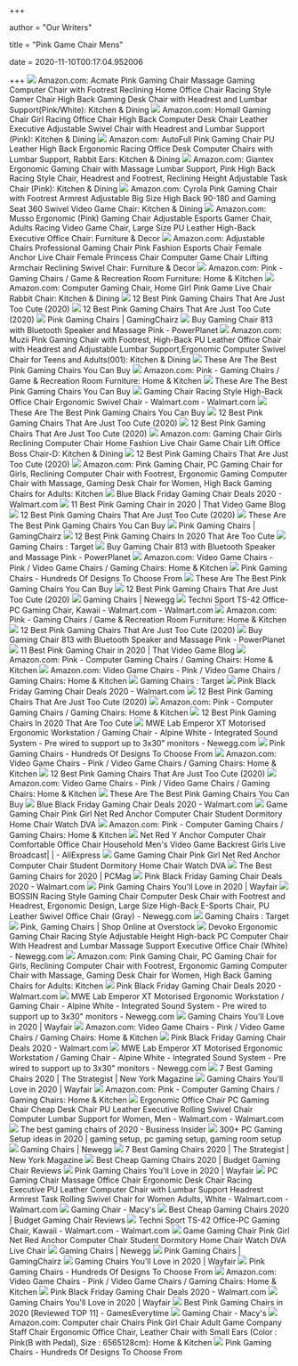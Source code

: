 +++
        
author = "Our Writers"
        
title = "Pink Game Chair Mens"
        
date = 2020-11-10T00:17:04.952006
        
+++
[ ![](https://images-na.ssl-images-amazon.com/images/I/61933HEmueL._AC_SL1500_.jpg)](https://images-na.ssl-images-amazon.com/images/I/61933HEmueL._AC_SL1500_.jpg) Amazon.com: Acmate Pink Gaming Chair Massage Gaming Computer Chair with  Footrest Reclining Home Office Chair Racing Style Gamer Chair High Back  Gaming Desk Chair with Headrest and Lumbar Support(Pink/White): Kitchen &  Dining
[ ![](https://images-na.ssl-images-amazon.com/images/I/81UeyA7b1uL._AC_SL1500_.jpg)](https://images-na.ssl-images-amazon.com/images/I/81UeyA7b1uL._AC_SL1500_.jpg) Amazon.com: Homall Gaming Chair Girl Racing Office Chair High Back Computer  Desk Chair Leather Executive Adjustable Swivel Chair with Headrest and  Lumbar Support (Pink): Kitchen & Dining
[ ![](https://m.media-amazon.com/images/I/51jjdH3L0TL._AC_UL400_.jpg)](https://m.media-amazon.com/images/I/51jjdH3L0TL._AC_UL400_.jpg) Amazon.com: AutoFull Pink Gaming Chair PU Leather High Back Ergonomic  Racing Office Desk Computer Chairs with Lumbar Support, Rabbit Ears:  Kitchen & Dining
[ ![](https://images-na.ssl-images-amazon.com/images/I/61S0nwG4GhL._AC_SL1200_.jpg)](https://images-na.ssl-images-amazon.com/images/I/61S0nwG4GhL._AC_SL1200_.jpg) Amazon.com: Giantex Ergonomic Gaming Chair with Massage Lumbar Support, Pink  High Back Racing Style Chair, Headrest and Footrest, Reclining Height  Adjustable Task Chair (Pink): Kitchen & Dining
[ ![](https://images-na.ssl-images-amazon.com/images/I/51gnSePhEBL._AC_SX522_.jpg)](https://images-na.ssl-images-amazon.com/images/I/51gnSePhEBL._AC_SX522_.jpg) Amazon.com: Cyrola Pink Gaming Chair with Footrest Armrest Adjustable Big  Size High Back 90-180 and Gaming Seat 360 Swivel Video Game Chair: Kitchen  & Dining
[ ![](https://images-na.ssl-images-amazon.com/images/I/51y1bQJTeIL._AC_SY355_.jpg)](https://images-na.ssl-images-amazon.com/images/I/51y1bQJTeIL._AC_SY355_.jpg) Amazon.com: Musso Ergonomic (Pink) Gaming Chair Adjustable Esports Gamer  Chair, Adults Racing Video Game Chair, Large Size PU Leather High-Back  Executive Office Chair: Furniture & Decor
[ ![](https://images-na.ssl-images-amazon.com/images/I/51Pi0TbzCFL._AC_SY355_.jpg)](https://images-na.ssl-images-amazon.com/images/I/51Pi0TbzCFL._AC_SY355_.jpg) Amazon.com: Adjustable Chairs Professional Gaming Chair Pink Fashion  Esports Chair Female Anchor Live Chair Female Princess Chair Computer Game  Chair Lifting Armchair Reclining Swivel Chair: Furniture & Decor
[ ![](https://m.media-amazon.com/images/I/61QX-MfspML._AC_UL320_.jpg)](https://m.media-amazon.com/images/I/61QX-MfspML._AC_UL320_.jpg) Amazon.com: Pink - Gaming Chairs / Game & Recreation Room Furniture: Home &  Kitchen
[ ![](https://images-na.ssl-images-amazon.com/images/I/71mJkZp7rcL._AC_SY450_.jpg)](https://images-na.ssl-images-amazon.com/images/I/71mJkZp7rcL._AC_SY450_.jpg) Amazon.com: Computer Gaming Chair, Home Girl Pink Game Live Chair Rabbit  Chair: Kitchen & Dining
[ ![](https://gamingchairshunter.com/wp-content/uploads/gtracing-cherry-blossom-colored-gaming-chair-with-speakers.jpg)](https://gamingchairshunter.com/wp-content/uploads/gtracing-cherry-blossom-colored-gaming-chair-with-speakers.jpg) 12 Best Pink Gaming Chairs That Are Just Too Cute (2020)
[ ![](https://gamingchairshunter.com/wp-content/uploads/autofull-pink-gaming-chair.jpg)](https://gamingchairshunter.com/wp-content/uploads/autofull-pink-gaming-chair.jpg) 12 Best Pink Gaming Chairs That Are Just Too Cute (2020)
[ ![](https://m.media-amazon.com/images/I/410qMhvvbYL.jpg)](https://m.media-amazon.com/images/I/410qMhvvbYL.jpg) Pink Gaming Chairs | GamingChairz
[ ![](https://www.powerplanetonline.com/cdnassets/silla_gaming_813_rosa_altavoz_bt_001v2_l_m.jpg)](https://www.powerplanetonline.com/cdnassets/silla_gaming_813_rosa_altavoz_bt_001v2_l_m.jpg) Buy Gaming Chair 813 with Bluetooth Speaker and Massage Pink - PowerPlanet
[ ![](https://m.media-amazon.com/images/I/61ecITSTPzL._AC_SS350_.jpg)](https://m.media-amazon.com/images/I/61ecITSTPzL._AC_SS350_.jpg) Amazon.com: Muzii Pink Gaming Chair with Footrest, High-Back PU Leather  Office Chair with Headrest and Adjustable Lumbar Support,Ergonomic Computer  Swivel Chair for Teens and Adults(001): Kitchen & Dining
[ ![](https://m.media-amazon.com/images/I/41aIVfKslqL.jpg)](https://m.media-amazon.com/images/I/41aIVfKslqL.jpg) These Are The Best Pink Gaming Chairs You Can Buy
[ ![](https://m.media-amazon.com/images/I/61N3uaiU11L._AC_UL320_.jpg)](https://m.media-amazon.com/images/I/61N3uaiU11L._AC_UL320_.jpg) Amazon.com: Pink - Gaming Chairs / Game & Recreation Room Furniture: Home &  Kitchen
[ ![](https://topgamingchair.com/wp-content/uploads/2019/12/Best-Pink-Gaming-Chairs.png)](https://topgamingchair.com/wp-content/uploads/2019/12/Best-Pink-Gaming-Chairs.png) These Are The Best Pink Gaming Chairs You Can Buy
[ ![](https://i5.walmartimages.com/asr/36ab2720-66c3-44b9-b4c9-ea3eedec6979_1.d23e019c221965f2f71335473154626f.jpeg)](https://i5.walmartimages.com/asr/36ab2720-66c3-44b9-b4c9-ea3eedec6979_1.d23e019c221965f2f71335473154626f.jpeg) Gaming Chair Racing Style High-Back Office Chair Ergonomic Swivel Chair -  Walmart.com - Walmart.com
[ ![](https://images-na.ssl-images-amazon.com/images/I/41zpvDTCeqL.jpg)](https://images-na.ssl-images-amazon.com/images/I/41zpvDTCeqL.jpg) These Are The Best Pink Gaming Chairs You Can Buy
[ ![](https://gamingchairshunter.com/wp-content/uploads/best-light-pink-gaming-chair-for-big-girls-by-nokaxus.jpg)](https://gamingchairshunter.com/wp-content/uploads/best-light-pink-gaming-chair-for-big-girls-by-nokaxus.jpg) 12 Best Pink Gaming Chairs That Are Just Too Cute (2020)
[ ![](https://gamingchairshunter.com/wp-content/uploads/ficmax-chair-for-girls-in-pink-and-white-color.jpg)](https://gamingchairshunter.com/wp-content/uploads/ficmax-chair-for-girls-in-pink-and-white-color.jpg) 12 Best Pink Gaming Chairs That Are Just Too Cute (2020)
[ ![](https://images-na.ssl-images-amazon.com/images/I/51PnX7gJFnL._AC_SX522_.jpg)](https://images-na.ssl-images-amazon.com/images/I/51PnX7gJFnL._AC_SX522_.jpg) Amazon.com: Gaming Chair Girls Reclining Computer Chair Home Fashion Live Chair  Game Chair Lift Office Boss Chair-D: Kitchen & Dining
[ ![](https://gamingchairshunter.com/wp-content/uploads/muzii-hot-pink-and-baby-pink-gaming-chair.jpg)](https://gamingchairshunter.com/wp-content/uploads/muzii-hot-pink-and-baby-pink-gaming-chair.jpg) 12 Best Pink Gaming Chairs That Are Just Too Cute (2020)
[ ![](https://images-na.ssl-images-amazon.com/images/I/71virGVA0fL._AC_SL1500_.jpg)](https://images-na.ssl-images-amazon.com/images/I/71virGVA0fL._AC_SL1500_.jpg) Amazon.com: Pink Gaming Chair, PC Gaming Chair for Girls, Reclining  Computer Chair with Footrest, Ergonomic Gaming Computer Chair with Massage,  Gaming Desk Chair for Women, High Back Gaming Chairs for Adults: Kitchen
[ ![](https://i5.walmartimages.com/asr/5d9d85a6-3c0e-46d0-9aeb-facad121908a_1.58a7cc381a2623bd00c6d887903bc560.jpeg?odnHeight=200&odnWidth=200&odnBg=ffffff)](https://i5.walmartimages.com/asr/5d9d85a6-3c0e-46d0-9aeb-facad121908a_1.58a7cc381a2623bd00c6d887903bc560.jpeg?odnHeight=200&odnWidth=200&odnBg=ffffff) Blue Black Friday Gaming Chair Deals 2020 - Walmart.com
[ ![](https://www.thatvideogameblog.com/wp-content/uploads/2020/08/TVGB-pink-gaming-chair.jpg)](https://www.thatvideogameblog.com/wp-content/uploads/2020/08/TVGB-pink-gaming-chair.jpg) 11 Best Pink Gaming Chair in 2020 | That Video Game Blog
[ ![](https://gamingchairshunter.com/wp-content/uploads/deep-pink-vertagear-sl2000-chair-for-gaming.jpg)](https://gamingchairshunter.com/wp-content/uploads/deep-pink-vertagear-sl2000-chair-for-gaming.jpg) 12 Best Pink Gaming Chairs That Are Just Too Cute (2020)
[ ![](https://m.media-amazon.com/images/I/41LLdfTXO9L.jpg)](https://m.media-amazon.com/images/I/41LLdfTXO9L.jpg) These Are The Best Pink Gaming Chairs You Can Buy
[ ![](https://www.gamingchairz.com/wp-content/uploads/2020/09/pink-gaming-chair-dcm-34.jpg)](https://www.gamingchairz.com/wp-content/uploads/2020/09/pink-gaming-chair-dcm-34.jpg) Pink Gaming Chairs | GamingChairz
[ ![](https://gamingchairlab.com/wp-content/uploads/2020/04/the-heart-of-the-kawaii-ts42-gaming-chair-is-a-bea.jpeg)](https://gamingchairlab.com/wp-content/uploads/2020/04/the-heart-of-the-kawaii-ts42-gaming-chair-is-a-bea.jpeg) 12 Best Pink Gaming Chairs In 2020 That Are Too Cute
[ ![](https://target.scene7.com/is/image/Target/RecliningChairs_QUIVER-200925-1601053840475)](https://target.scene7.com/is/image/Target/RecliningChairs_QUIVER-200925-1601053840475) Gaming Chairs : Target
[ ![](https://www.powerplanetonline.com/cdnassets/silla_gaming_813_reposapies_002v2_ad_l.jpg)](https://www.powerplanetonline.com/cdnassets/silla_gaming_813_reposapies_002v2_ad_l.jpg) Buy Gaming Chair 813 with Bluetooth Speaker and Massage Pink - PowerPlanet
[ ![](https://m.media-amazon.com/images/I/71WJq0d0BDL._AC_UL320_.jpg)](https://m.media-amazon.com/images/I/71WJq0d0BDL._AC_UL320_.jpg) Amazon.com: Video Game Chairs - Pink / Video Game Chairs / Gaming Chairs:  Home & Kitchen
[ ![](https://pinkgamingchairs.com/wp-content/uploads/2020/08/pink-gaming-chairs-shop.jpg)](https://pinkgamingchairs.com/wp-content/uploads/2020/08/pink-gaming-chairs-shop.jpg) Pink Gaming Chairs - Hundreds Of Designs To Choose From
[ ![](https://images-na.ssl-images-amazon.com/images/I/41WpnPtdAvL.jpg)](https://images-na.ssl-images-amazon.com/images/I/41WpnPtdAvL.jpg) These Are The Best Pink Gaming Chairs You Can Buy
[ ![](https://gamingchairshunter.com/wp-content/uploads/extremely-comfortable-pink-gaming-chair-respawn-110.jpg)](https://gamingchairshunter.com/wp-content/uploads/extremely-comfortable-pink-gaming-chair-respawn-110.jpg) 12 Best Pink Gaming Chairs That Are Just Too Cute (2020)
[ ![](https://c1.neweggimages.com/ProductImageCompressAll300/AKUYS200910RLqCS.jpg)](https://c1.neweggimages.com/ProductImageCompressAll300/AKUYS200910RLqCS.jpg) Gaming Chairs | Newegg
[ ![](https://i5.walmartimages.com/asr/3c870338-397c-4e5a-8701-8f8b15f46a65_1.8b40d21bac2eed210fbbe99adccbc61b.jpeg)](https://i5.walmartimages.com/asr/3c870338-397c-4e5a-8701-8f8b15f46a65_1.8b40d21bac2eed210fbbe99adccbc61b.jpeg) Techni Sport TS-42 Office-PC Gaming Chair, Kawaii - Walmart.com -  Walmart.com
[ ![](https://m.media-amazon.com/images/I/61pkNuvLimL._AC_UL320_.jpg)](https://m.media-amazon.com/images/I/61pkNuvLimL._AC_UL320_.jpg) Amazon.com: Pink - Gaming Chairs / Game & Recreation Room Furniture: Home &  Kitchen
[ ![](https://gamingchairshunter.com/wp-content/uploads/pink-gaming-chairs.jpg)](https://gamingchairshunter.com/wp-content/uploads/pink-gaming-chairs.jpg) 12 Best Pink Gaming Chairs That Are Just Too Cute (2020)
[ ![](https://www.powerplanetonline.com/cdnassets/silla_gaming_813_altavoz_bt_06_ad_l.jpg)](https://www.powerplanetonline.com/cdnassets/silla_gaming_813_altavoz_bt_06_ad_l.jpg) Buy Gaming Chair 813 with Bluetooth Speaker and Massage Pink - PowerPlanet
[ ![](https://nitrocdn.com/AxXJQvPDnOPnVJXmYCBmKOcdMBkOPjSM/assets/static/optimized/rev-3fc86aa/wp-content/uploads/2020/08/AutoFull-pink-gaming-chair-with-bunny.jpg)](https://nitrocdn.com/AxXJQvPDnOPnVJXmYCBmKOcdMBkOPjSM/assets/static/optimized/rev-3fc86aa/wp-content/uploads/2020/08/AutoFull-pink-gaming-chair-with-bunny.jpg) 11 Best Pink Gaming Chair in 2020 | That Video Game Blog
[ ![](https://m.media-amazon.com/images/I/51TFSmINssL._AC_UL320_.jpg)](https://m.media-amazon.com/images/I/51TFSmINssL._AC_UL320_.jpg) Amazon.com: Pink - Computer Gaming Chairs / Gaming Chairs: Home & Kitchen
[ ![](https://m.media-amazon.com/images/I/51EiN2OvKWL._AC_UL320_.jpg)](https://m.media-amazon.com/images/I/51EiN2OvKWL._AC_UL320_.jpg) Amazon.com: Video Game Chairs - Pink / Video Game Chairs / Gaming Chairs:  Home & Kitchen
[ ![](https://target.scene7.com/is/image/Target/1_ConsoleGamingChair_SB-201016-1602865933492?wid=1100&qlt=60&fmt=pjpeg)](https://target.scene7.com/is/image/Target/1_ConsoleGamingChair_SB-201016-1602865933492?wid=1100&qlt=60&fmt=pjpeg) Gaming Chairs : Target
[ ![](https://i5.walmartimages.com/asr/dd9ac17c-bef8-4f3d-b3b6-7ccde5771f0c_1.9ab5ff0b7e047ac3e5721408b7cee65f.jpeg?odnHeight=200&odnWidth=200&odnBg=ffffff)](https://i5.walmartimages.com/asr/dd9ac17c-bef8-4f3d-b3b6-7ccde5771f0c_1.9ab5ff0b7e047ac3e5721408b7cee65f.jpeg?odnHeight=200&odnWidth=200&odnBg=ffffff) Pink Black Friday Gaming Chair Deals 2020 - Walmart.com
[ ![](https://gamingchairshunter.com/wp-content/uploads/goplus-hot-pink-gaming-chair.jpg)](https://gamingchairshunter.com/wp-content/uploads/goplus-hot-pink-gaming-chair.jpg) 12 Best Pink Gaming Chairs That Are Just Too Cute (2020)
[ ![](https://m.media-amazon.com/images/I/61wFQXP9k+L._AC_UL320_.jpg)](https://m.media-amazon.com/images/I/61wFQXP9k+L._AC_UL320_.jpg) Amazon.com: Pink - Computer Gaming Chairs / Gaming Chairs: Home & Kitchen
[ ![](https://gamingchairlab.com/wp-content/uploads/2020/04/the-pink-and-black-pu-leather-upholstery-of-the-mo.jpeg)](https://gamingchairlab.com/wp-content/uploads/2020/04/the-pink-and-black-pu-leather-upholstery-of-the-mo.jpeg) 12 Best Pink Gaming Chairs In 2020 That Are Too Cute
[ ![](https://c1.neweggimages.com/ProductImage/V15F_1314910233697671829fegfSysxy.jpg)](https://c1.neweggimages.com/ProductImage/V15F_1314910233697671829fegfSysxy.jpg) MWE Lab Emperor XT Motorised Ergonomic Workstation / Gaming Chair - Alpine  White - Integrated Sound System - Pre wired to support up to 3x30" monitors  - Newegg.com
[ ![](https://pinkgamingchairs.com/wp-content/uploads/2020/08/autofull-bunny-chair.jpg)](https://pinkgamingchairs.com/wp-content/uploads/2020/08/autofull-bunny-chair.jpg) Pink Gaming Chairs - Hundreds Of Designs To Choose From
[ ![](https://m.media-amazon.com/images/I/61LhAjAgLmL._AC_UL320_.jpg)](https://m.media-amazon.com/images/I/61LhAjAgLmL._AC_UL320_.jpg) Amazon.com: Video Game Chairs - Pink / Video Game Chairs / Gaming Chairs:  Home & Kitchen
[ ![](https://gamingchairshunter.com/wp-content/uploads/pink-gaming-chair-by-secretlab-for-girls.jpg)](https://gamingchairshunter.com/wp-content/uploads/pink-gaming-chair-by-secretlab-for-girls.jpg) 12 Best Pink Gaming Chairs That Are Just Too Cute (2020)
[ ![](https://m.media-amazon.com/images/I/61Ln-KgvUpL._AC_UL320_.jpg)](https://m.media-amazon.com/images/I/61Ln-KgvUpL._AC_UL320_.jpg) Amazon.com: Video Game Chairs - Pink / Video Game Chairs / Gaming Chairs:  Home & Kitchen
[ ![](https://images-na.ssl-images-amazon.com/images/I/41yRMjfMIAL.jpg)](https://images-na.ssl-images-amazon.com/images/I/41yRMjfMIAL.jpg) These Are The Best Pink Gaming Chairs You Can Buy
[ ![](https://i5.walmartimages.com/asr/bccbdfe2-bd90-430c-81a8-3dba6cd77aeb.a688b742edca33cf02662a2f0b2340e6.jpeg?odnHeight=200&odnWidth=200&odnBg=ffffff)](https://i5.walmartimages.com/asr/bccbdfe2-bd90-430c-81a8-3dba6cd77aeb.a688b742edca33cf02662a2f0b2340e6.jpeg?odnHeight=200&odnWidth=200&odnBg=ffffff) Blue Black Friday Gaming Chair Deals 2020 - Walmart.com
[ ![](https://img.alicdn.com/i4/2493448590/TB2gLySgvMTUeJjSZFKXXagopXa_!!2493448590.jpg_640x640q90.jpg)](https://img.alicdn.com/i4/2493448590/TB2gLySgvMTUeJjSZFKXXagopXa_!!2493448590.jpg_640x640q90.jpg) Game Gaming Chair Pink Girl Net Red Anchor Computer Chair Student Dormitory  Home Chair Watch DVA
[ ![](https://m.media-amazon.com/images/I/71zw2Q1ehkL._AC_UL320_.jpg)](https://m.media-amazon.com/images/I/71zw2Q1ehkL._AC_UL320_.jpg) Amazon.com: Pink - Computer Gaming Chairs / Gaming Chairs: Home & Kitchen
[ ![](https://ae01.alicdn.com/kf/Hd131357cc29e4b1c8ecc99a4976e1faa6/Net-Red-Y-Anchor-Computer-Chair-Comfortable-Office-Chair-Household-Men-s-Video-Game-Backrest-Girls.jpg_Q90.jpg_.webp)](https://ae01.alicdn.com/kf/Hd131357cc29e4b1c8ecc99a4976e1faa6/Net-Red-Y-Anchor-Computer-Chair-Comfortable-Office-Chair-Household-Men-s-Video-Game-Backrest-Girls.jpg_Q90.jpg_.webp) Net Red Y Anchor Computer Chair Comfortable Office Chair Household Men's  Video Game Backrest Girls Live Broadcast| | - AliExpress
[ ![](https://img.alicdn.com/i2/2493448590/TB29oRKn.l7MKJjSZFDXXaOEpXa_!!2493448590.jpg_640x640q90.jpg)](https://img.alicdn.com/i2/2493448590/TB29oRKn.l7MKJjSZFDXXaOEpXa_!!2493448590.jpg_640x640q90.jpg) Game Gaming Chair Pink Girl Net Red Anchor Computer Chair Student Dormitory  Home Chair Watch DVA
[ ![](https://i.pcmag.com/imagery/reviews/00yJS0v45fMMdRvhAp53QsN-4.1569474653.fit_lpad.size_625x365.jpg)](https://i.pcmag.com/imagery/reviews/00yJS0v45fMMdRvhAp53QsN-4.1569474653.fit_lpad.size_625x365.jpg) The Best Gaming Chairs for 2020 | PCMag
[ ![](https://i5.walmartimages.com/asr/4fc3a2c6-f147-4761-a920-a6536aad566c.037fdeff00f866c32e523031ffd35b78.jpeg?odnHeight=200&odnWidth=200&odnBg=ffffff)](https://i5.walmartimages.com/asr/4fc3a2c6-f147-4761-a920-a6536aad566c.037fdeff00f866c32e523031ffd35b78.jpeg?odnHeight=200&odnWidth=200&odnBg=ffffff) Pink Black Friday Gaming Chair Deals 2020 - Walmart.com
[ ![](https://secure.img1-fg.wfcdn.com/im/36552992/compr-r85/9446/94466461/default.jpg)](https://secure.img1-fg.wfcdn.com/im/36552992/compr-r85/9446/94466461/default.jpg) Pink Gaming Chairs You'll Love in 2020 | Wayfair
[ ![](https://c1.neweggimages.com/ProductImage/2T4-01VY-00001-S04.jpg)](https://c1.neweggimages.com/ProductImage/2T4-01VY-00001-S04.jpg) BOSSIN Racing Style Gaming Chair Computer Desk Chair with Footrest and  Headrest, Ergonomic Design, Large Size High-Back E-Sports Chair, PU Leather  Swivel Office Chair (Gray) - Newegg.com
[ ![](https://target.scene7.com/is/image/Target/BlackChairs_CB-200924-1600974478097?wid=315&hei=315&qlt=60&fmt=pjpeg)](https://target.scene7.com/is/image/Target/BlackChairs_CB-200924-1600974478097?wid=315&hei=315&qlt=60&fmt=pjpeg) Gaming Chairs : Target
[ ![](https://ak1.ostkcdn.com/images/products/is/images/direct/ea248d8eb385e85e0ce98c3755a1b1b4e75e81b2/Porch-%26-Den-High-Back-Racing-Style-Ergonomic-Gaming-Chair-with-Flip-Up-Arms.jpg?imwidth=200&impolicy=medium)](https://ak1.ostkcdn.com/images/products/is/images/direct/ea248d8eb385e85e0ce98c3755a1b1b4e75e81b2/Porch-%26-Den-High-Back-Racing-Style-Ergonomic-Gaming-Chair-with-Flip-Up-Arms.jpg?imwidth=200&impolicy=medium) Pink, Gaming Chairs | Shop Online at Overstock
[ ![](https://c1.neweggimages.com/ProductImageCompressAll1280/AH6H_131752327337338002gJzrTJbSkz.jpg)](https://c1.neweggimages.com/ProductImageCompressAll1280/AH6H_131752327337338002gJzrTJbSkz.jpg) Devoko Ergonomic Gaming Chair Racing Style Adjustable Height High-back PC  Computer Chair With Headrest and Lumbar Massage Support Executive Office  Chair (White) - Newegg.com
[ ![](https://m.media-amazon.com/images/I/71GJMVnA3SL._AC_SS350_.jpg)](https://m.media-amazon.com/images/I/71GJMVnA3SL._AC_SS350_.jpg) Amazon.com: Pink Gaming Chair, PC Gaming Chair for Girls, Reclining  Computer Chair with Footrest, Ergonomic Gaming Computer Chair with Massage,  Gaming Desk Chair for Women, High Back Gaming Chairs for Adults: Kitchen
[ ![](https://i5.walmartimages.com/asr/0e34e2ba-ec62-4bee-9ac0-548f49a637bf.10d10d004d28a4fdd031da271c3eadd8.jpeg?odnHeight=200&odnWidth=200&odnBg=ffffff)](https://i5.walmartimages.com/asr/0e34e2ba-ec62-4bee-9ac0-548f49a637bf.10d10d004d28a4fdd031da271c3eadd8.jpeg?odnHeight=200&odnWidth=200&odnBg=ffffff) Pink Black Friday Gaming Chair Deals 2020 - Walmart.com
[ ![](https://c1.neweggimages.com/ProductImageCompressAll300/AMJKD200720AP6AG.jpg)](https://c1.neweggimages.com/ProductImageCompressAll300/AMJKD200720AP6AG.jpg) MWE Lab Emperor XT Motorised Ergonomic Workstation / Gaming Chair - Alpine  White - Integrated Sound System - Pre wired to support up to 3x30" monitors  - Newegg.com
[ ![](https://secure.img1-fg.wfcdn.com/im/45393547/resize-h600-w600%5Ecompr-r85/3137/31377768/Gaming+Chairs.jpg)](https://secure.img1-fg.wfcdn.com/im/45393547/resize-h600-w600%5Ecompr-r85/3137/31377768/Gaming+Chairs.jpg) Gaming Chairs You'll Love in 2020 | Wayfair
[ ![](https://m.media-amazon.com/images/I/71GJMVnA3SL._AC_UL320_.jpg)](https://m.media-amazon.com/images/I/71GJMVnA3SL._AC_UL320_.jpg) Amazon.com: Video Game Chairs - Pink / Video Game Chairs / Gaming Chairs:  Home & Kitchen
[ ![](https://i5.walmartimages.com/asr/37cebbbb-fe0d-4357-be9d-3fedc9fb6b02_1.931bf3970d22870f23c10ca900f1b519.jpeg?odnHeight=200&odnWidth=200&odnBg=ffffff)](https://i5.walmartimages.com/asr/37cebbbb-fe0d-4357-be9d-3fedc9fb6b02_1.931bf3970d22870f23c10ca900f1b519.jpeg?odnHeight=200&odnWidth=200&odnBg=ffffff) Pink Black Friday Gaming Chair Deals 2020 - Walmart.com
[ ![](https://c1.neweggimages.com/ProductImageCompressAll300/AMJKD200720ZD4DR.jpg)](https://c1.neweggimages.com/ProductImageCompressAll300/AMJKD200720ZD4DR.jpg) MWE Lab Emperor XT Motorised Ergonomic Workstation / Gaming Chair - Alpine  White - Integrated Sound System - Pre wired to support up to 3x30" monitors  - Newegg.com
[ ![](https://pyxis.nymag.com/v1/imgs/665/3bd/0ae2be9c66d31b3220329b798c656bd031.rdeep-vertical.w245.jpg)](https://pyxis.nymag.com/v1/imgs/665/3bd/0ae2be9c66d31b3220329b798c656bd031.rdeep-vertical.w245.jpg) 7 Best Gaming Chairs 2020 | The Strategist | New York Magazine
[ ![](https://secure.img1-fg.wfcdn.com/im/88977119/resize-h310-w310%5Ecompr-r85/1286/128629075/massage-ergonomic-gaming-chair.jpg)](https://secure.img1-fg.wfcdn.com/im/88977119/resize-h310-w310%5Ecompr-r85/1286/128629075/massage-ergonomic-gaming-chair.jpg) Gaming Chairs You'll Love in 2020 | Wayfair
[ ![](https://m.media-amazon.com/images/I/71Hyv2gkJHL._AC_UL320_.jpg)](https://m.media-amazon.com/images/I/71Hyv2gkJHL._AC_UL320_.jpg) Amazon.com: Pink - Computer Gaming Chairs / Gaming Chairs: Home & Kitchen
[ ![](https://i5.walmartimages.com/asr/54a8d363-cea7-41bf-8442-d422f4ace61d_1.6be0ddba12db7e8a6886e62fbf2b8849.jpeg?odnWidth=612&odnHeight=612&odnBg=ffffff)](https://i5.walmartimages.com/asr/54a8d363-cea7-41bf-8442-d422f4ace61d_1.6be0ddba12db7e8a6886e62fbf2b8849.jpeg?odnWidth=612&odnHeight=612&odnBg=ffffff) Ergonomic Office Chair PC Gaming Chair Cheap Desk Chair PU Leather  Executive Rolling Swivel Chair Computer Lumbar Support for Women, Men -  Walmart.com - Walmart.com
[ ![](https://i.insider.com/5ebc372642278d07066b89c6?width=1136&format=jpeg)](https://i.insider.com/5ebc372642278d07066b89c6?width=1136&format=jpeg) The best gaming chairs of 2020 - Business Insider
[ ![](https://i.pinimg.com/236x/12/12/95/12129512d028c6fff88ea2768c591cfd.jpg)](https://i.pinimg.com/236x/12/12/95/12129512d028c6fff88ea2768c591cfd.jpg) 300+ PC Gaming Setup ideas in 2020 | gaming setup, pc gaming setup, gaming  room setup
[ ![](https://c1.neweggimages.com/ProductImageCompressAll300/AKUYS200909EuLzI.jpg)](https://c1.neweggimages.com/ProductImageCompressAll300/AKUYS200909EuLzI.jpg) Gaming Chairs | Newegg
[ ![](https://pyxis.nymag.com/v1/imgs/e02/d51/b05e8198bea7fa5981ae89a3edb28e3a0e-gamingchairlede.rsquare.w700.jpg)](https://pyxis.nymag.com/v1/imgs/e02/d51/b05e8198bea7fa5981ae89a3edb28e3a0e-gamingchairlede.rsquare.w700.jpg) 7 Best Gaming Chairs 2020 | The Strategist | New York Magazine
[ ![](https://hips.hearstapps.com/vader-prod.s3.amazonaws.com/1592323836-homall-1592323828.jpg?crop=0.8375xw:1xh;center,top&resize=320%3A%2A)](https://hips.hearstapps.com/vader-prod.s3.amazonaws.com/1592323836-homall-1592323828.jpg?crop=0.8375xw:1xh;center,top&resize=320%3A%2A) Best Cheap Gaming Chairs 2020 | Budget Gaming Chair Reviews
[ ![](https://secure.img1-fg.wfcdn.com/im/01246727/resize-h310-w310%5Ecompr-r85/1261/126162756/pc-racing-game-chair.jpg)](https://secure.img1-fg.wfcdn.com/im/01246727/resize-h310-w310%5Ecompr-r85/1261/126162756/pc-racing-game-chair.jpg) Pink Gaming Chairs You'll Love in 2020 | Wayfair
[ ![](https://i5.walmartimages.com/asr/ee9306aa-6afc-4282-9c04-70f3f43515c0_1.58520dfa58454f1183988272b54b999e.jpeg)](https://i5.walmartimages.com/asr/ee9306aa-6afc-4282-9c04-70f3f43515c0_1.58520dfa58454f1183988272b54b999e.jpeg) PC Gaming Chair Massage Office Chair Ergonomic Desk Chair Racing Executive  PU Leather Computer Chair with Lumbar Support Headrest Armrest Task Rolling  Swivel Chair for Women Adults, White - Walmart.com - Walmart.com
[ ![](https://slimages.macysassets.com/is/image/MCY/products/5/optimized/18096155_fpx.tif?$browse$&wid=224&fmt=jpeg)](https://slimages.macysassets.com/is/image/MCY/products/5/optimized/18096155_fpx.tif?$browse$&wid=224&fmt=jpeg) Gaming Chair - Macy's
[ ![](https://hips.hearstapps.com/hmg-prod.s3.amazonaws.com/images/pop-gamingchairs-cheap-index-1592407775.jpg)](https://hips.hearstapps.com/hmg-prod.s3.amazonaws.com/images/pop-gamingchairs-cheap-index-1592407775.jpg) Best Cheap Gaming Chairs 2020 | Budget Gaming Chair Reviews
[ ![](https://i5.walmartimages.com/asr/54c3f602-5db6-4404-a6b1-2202359c061f_1.b6f214b0d7bba686c47c2c6281f3d665.jpeg)](https://i5.walmartimages.com/asr/54c3f602-5db6-4404-a6b1-2202359c061f_1.b6f214b0d7bba686c47c2c6281f3d665.jpeg) Techni Sport TS-42 Office-PC Gaming Chair, Kawaii - Walmart.com -  Walmart.com
[ ![](https://img.alicdn.com/imgextra/i4/2493448590/TB2oNHahH3XS1JjSZFFXXcvupXa_!!2493448590.jpg_640x640q90.jpg)](https://img.alicdn.com/imgextra/i4/2493448590/TB2oNHahH3XS1JjSZFFXXcvupXa_!!2493448590.jpg_640x640q90.jpg) Game Gaming Chair Pink Girl Net Red Anchor Computer Chair Student Dormitory  Home Chair Watch DVA Live Chair
[ ![](https://c1.neweggimages.com/ProductImageCompressAll300/2T4-029X-00025-S05.jpg)](https://c1.neweggimages.com/ProductImageCompressAll300/2T4-029X-00025-S05.jpg) Gaming Chairs | Newegg
[ ![](https://www.gamingchairz.com/wp-content/uploads/2017/11/kinsal_big_tal_3532-200x150.jpg)](https://www.gamingchairz.com/wp-content/uploads/2017/11/kinsal_big_tal_3532-200x150.jpg) Pink Gaming Chairs | GamingChairz
[ ![](https://secure.img1-fg.wfcdn.com/im/24295004/resize-h310-w310%5Ecompr-r85/1268/126859332/lowndes-genuine-leather-gaming-chair.jpg)](https://secure.img1-fg.wfcdn.com/im/24295004/resize-h310-w310%5Ecompr-r85/1268/126859332/lowndes-genuine-leather-gaming-chair.jpg) Gaming Chairs You'll Love in 2020 | Wayfair
[ ![](https://pinkgamingchairs.com/wp-content/uploads/2020/10/dxracerformulaseries-1-1024x819.jpg)](https://pinkgamingchairs.com/wp-content/uploads/2020/10/dxracerformulaseries-1-1024x819.jpg) Pink Gaming Chairs - Hundreds Of Designs To Choose From
[ ![](https://m.media-amazon.com/images/I/61CkJHJ9t-L._AC_UL320_.jpg)](https://m.media-amazon.com/images/I/61CkJHJ9t-L._AC_UL320_.jpg) Amazon.com: Video Game Chairs - Pink / Video Game Chairs / Gaming Chairs:  Home & Kitchen
[ ![](https://i5.walmartimages.com/asr/f78265e1-b05b-45e8-8b5b-3314c1d910aa.4dd6cd5dd00e080b056289cdd35b051c.jpeg?odnHeight=200&odnWidth=200&odnBg=ffffff)](https://i5.walmartimages.com/asr/f78265e1-b05b-45e8-8b5b-3314c1d910aa.4dd6cd5dd00e080b056289cdd35b051c.jpeg?odnHeight=200&odnWidth=200&odnBg=ffffff) Pink Black Friday Gaming Chair Deals 2020 - Walmart.com
[ ![](https://secure.img1-fg.wfcdn.com/im/38680718/resize-h310-w310%5Ecompr-r85/1000/100000327/pc-racing-game-chair.jpg)](https://secure.img1-fg.wfcdn.com/im/38680718/resize-h310-w310%5Ecompr-r85/1000/100000327/pc-racing-game-chair.jpg) Gaming Chairs You'll Love in 2020 | Wayfair
[ ![](https://mk0gameseverytif1pm6.kinstacdn.com/wp-content/uploads/2019/12/pink-gaming-chair.jpg)](https://mk0gameseverytif1pm6.kinstacdn.com/wp-content/uploads/2019/12/pink-gaming-chair.jpg) Best Pink Gaming Chairs in 2020 [Reviewed TOP 11] - GamesEverytime
[ ![](https://slimages.macysassets.com/is/image/MCY/products/1/optimized/15418301_fpx.tif?$browse$&wid=224&fmt=jpeg)](https://slimages.macysassets.com/is/image/MCY/products/1/optimized/15418301_fpx.tif?$browse$&wid=224&fmt=jpeg) Gaming Chair - Macy's
[ ![](https://images-na.ssl-images-amazon.com/images/I/5118rdVOccL._AC_SX466_.jpg)](https://images-na.ssl-images-amazon.com/images/I/5118rdVOccL._AC_SX466_.jpg) Amazon.com: Computer chair Chairs Pink Girl Chair Adult Game Company Staff  Chair Ergonomic Office Chair, Leather Chair with Small Ears (Color : Pink(B  with Pedal), Size : 6565128cm): Home & Kitchen
[ ![](https://pinkgamingchairs.com/wp-content/uploads/2020/08/Homall-Pink-Gaming-Chair.jpg)](https://pinkgamingchairs.com/wp-content/uploads/2020/08/Homall-Pink-Gaming-Chair.jpg) Pink Gaming Chairs - Hundreds Of Designs To Choose From
